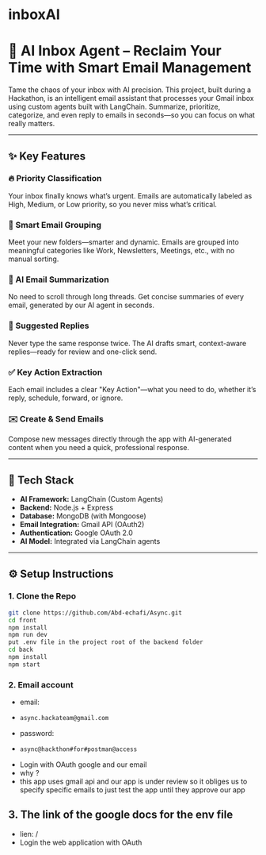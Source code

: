 # inboxAI

# 📧 AI Inbox Agent – Reclaim Your Time with Smart Email Management

Tame the chaos of your inbox with AI precision. This project, built during a Hackathon, is an intelligent email assistant that processes your Gmail inbox using custom agents built with LangChain. Summarize, prioritize, categorize, and even reply to emails in seconds—so you can focus on what really matters.

---

## ✨ Key Features

### 🔥 Priority Classification

Your inbox finally knows what’s urgent. Emails are automatically labeled as High, Medium, or Low priority, so you never miss what’s critical.

### 📂 Smart Email Grouping

Meet your new folders—smarter and dynamic. Emails are grouped into meaningful categories like Work, Newsletters, Meetings, etc., with no manual sorting.

### 🧠 AI Email Summarization

No need to scroll through long threads. Get concise summaries of every email, generated by our AI agent in seconds.

### 💬 Suggested Replies

Never type the same response twice. The AI drafts smart, context-aware replies—ready for review and one-click send.

### ✅ Key Action Extraction

Each email includes a clear "Key Action"—what you need to do, whether it’s reply, schedule, forward, or ignore.

### ✉️ Create & Send Emails

Compose new messages directly through the app with AI-generated content when you need a quick, professional response.

---

## 🧪 Tech Stack

- **AI Framework:** LangChain (Custom Agents)
- **Backend:** Node.js + Express
- **Database:** MongoDB (with Mongoose)
- **Email Integration:** Gmail API (OAuth2)
- **Authentication:** Google OAuth 2.0
- **AI Model:** Integrated via LangChain agents

---

## ⚙️ Setup Instructions

### 1. Clone the Repo

```bash
git clone https://github.com/Abd-echafi/Async.git
cd front
npm install
npm run dev
put .env file in the project root of the backend folder
cd back
npm install
npm start
```

### 2. Email account

- email:
- ```bash
  async.hackateam@gmail.com
  ```
- password:
- ```bash
  async@hackthon#for#postman@access
  ```
- Login with OAuth google and our email
- why ?
- this app uses gmail api and our app is under review so it obliges us to specify specific emails to just test the app until they approve our app 

## 3. The link of the google docs for the env file

- lien: /
- Login the web application with OAuth 
